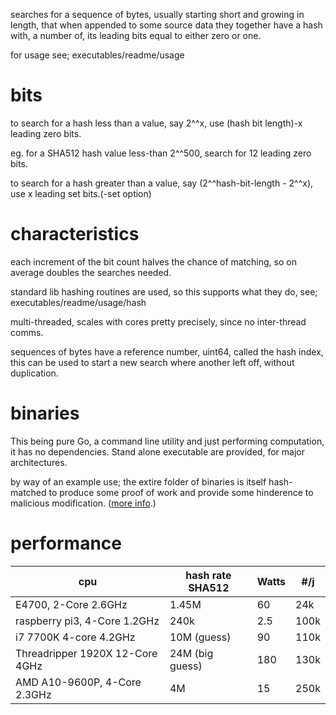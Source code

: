 searches for a sequence of bytes, usually starting short and growing in length, that when appended to some source data they together have a hash with, a number of, its leading bits equal to either zero or one.

for usage see; executables/readme/usage

# bits

to search for a hash less than a value, say 2^^x, use (hash bit length)-x leading zero bits.

eg. for a SHA512 hash value less-than 2^^500, search for 12 leading zero bits.

to search for a hash greater than a value, say (2^^hash-bit-length - 2^^x), use x leading set bits.(-set option)

# characteristics

each increment of the bit count halves the chance of matching, so on average doubles the searches needed.  

standard lib hashing routines are used, so this supports what they do, see; executables/readme/usage/hash

multi-threaded, scales with cores pretty precisely, since no inter-thread comms.

sequences of bytes have a reference number, uint64, called the hash index, this can be used to start a new search where another left off, without duplication.

# binaries

This being pure Go, a command line utility and just performing computation, it has no dependencies. Stand alone executable are provided, for major architectures.

by way of an example use; the extire folder of binaries is itself hash-matched to produce some proof of work and provide some hinderence to malicious modification. ([more info](/executables/readme.md).)

# performance

|cpu|hash rate SHA512|Watts|#/j|
|-|-|-|-|
|E4700, 2-Core 2.6GHz|1.45M|60|24k|
|raspberry pi3, 4-Core 1.2GHz|240k|2.5|100k|
|i7 7700K  4-core 4.2GHz|10M (guess)|90|110k|
|Threadripper 1920X 12-Core 4GHz|24M (big guess)|180|130k|
|AMD A10-9600P, 4-Core 2.3GHz|4M|15|250k|


